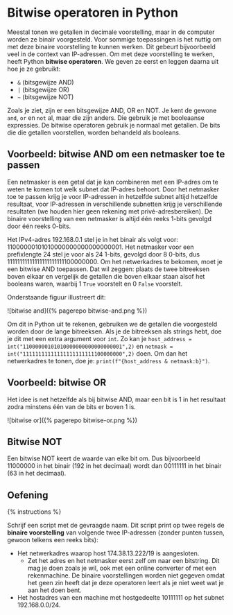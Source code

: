 # Bitwise operatoren in Python
Meestal tonen we getallen in decimale voorstelling, maar in de computer worden ze binair voorgesteld. Voor sommige toepassingen is het nuttig om met deze binaire voorstelling te kunnen werken. Dit gebeurt bijvoorbeeld veel in de context van IP-adressen. Om met deze voorstelling te werken, heeft Python **bitwise operatoren**. We geven ze eerst en leggen daarna uit hoe je ze gebruikt:

- `&` (bitsgewijze AND)
- `|` (bitsgewijze OR)
- `~` (bitsgewijze NOT)

Zoals je ziet, zijn er een bitsgewijze AND, OR en NOT. Je kent de gewone `and`, `or` en `not` al, maar die zijn anders. Die gebruik je met booleaanse expressies. De bitwise operatoren gebruik je normaal met getallen. De bits die die getallen voorstellen, worden behandeld als booleans.

## Voorbeeld: bitwise AND om een netmasker toe te passen
Een netmasker is een getal dat je kan combineren met een IP-adres om te weten te komen tot welk subnet dat IP-adres behoort. Door het netmasker toe te passen krijg je voor IP-adressen in hetzelfde subnet altijd hetzelfde resultaat, voor IP-adressen in verschillende subnetten krijg je verschillende resultaten (we houden hier geen rekening met privé-adresbereiken). De binaire voorstelling van een netmasker is altijd één reeks 1-bits gevolgd door één reeks 0-bits.

Het IPv4-adres 192.168.0.1 stel je in het binair als volgt voor: 11000000101010000000000000000001. Het netmasker voor een prefixlengte 24 stel je voor als 24 1-bits, gevolgd door 8 0-bits, dus 11111111111111111111111100000000. Om het netwerkadres te bekomen, moet je een bitwise AND toepassen. Dat wil zeggen: plaats de twee bitreeksen boven elkaar en vergelijk de getallen die boven elkaar staan alsof het booleans waren, waarbij 1 `True` voorstelt en 0 `False` voorstelt.

Onderstaande figuur illustreert dit:

![bitwise and]({% pagerepo bitwise-and.png %})

Om dit in Python uit te rekenen, gebruiken we de getallen die voorgesteld worden door de lange bitreeksen. Als je de bitreeksen als strings hebt, doe je dit met een extra argument voor `int`. Zo kan je `host_address = int("11000000101010000000000000000001",2)` en `netmask = int("11111111111111111111111100000000",2)` doen. Om dan het netwerkadres te tonen, doe je: `print(f"{host_address & netmask:b}")`.

## Voorbeeld: bitwise OR
Het idee is net hetzelfde als bij bitwise AND, maar een bit is 1 in het resultaat zodra minstens één van de bits er boven 1 is.

![bitwise or]({% pagerepo bitwise-or.png %})

## Bitwise NOT
Een bitwise NOT keert de waarde van elke bit om. Dus bijvoorbeeld 11000000 in het binair (192 in het decimaal) wordt dan 00111111 in het binair (63 in het decimaal).

## Oefening
{% instructions %}

Schrijf een script met de gevraagde naam. Dit script print op twee regels de **binaire voorstelling** van volgende twee IP-adressen (zonder punten tussen, gewoon telkens een reeks bits):

- Het netwerkadres waarop host 174.38.13.222/19 is aangesloten.
  - Zet het adres en het netmasker eerst zelf om naar een bitstring. Dit mag je doen zoals je wil, ook met een online converter of met een rekenmachine. De binaire voorstellingen worden niet gegeven omdat het geen zin heeft dat je deze operatoren leert als je niet weet wat je aan het doen bent.
- Het hostadres van een machine met hostgedeelte 10111111 op het subnet 192.168.0.0/24.
